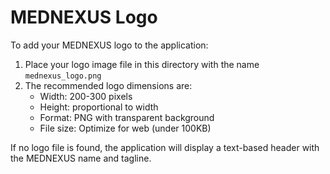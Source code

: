 # MEDNEXUS Logo

To add your MEDNEXUS logo to the application:

1. Place your logo image file in this directory with the name `mednexus_logo.png`
2. The recommended logo dimensions are:
   - Width: 200-300 pixels
   - Height: proportional to width
   - Format: PNG with transparent background
   - File size: Optimize for web (under 100KB)

If no logo file is found, the application will display a text-based header with the MEDNEXUS name and tagline. 